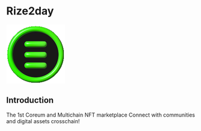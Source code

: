 # Rize2day

![Banner!](/public/favicon.png)

## Introduction

The 1st Coreum and Multichain NFT marketplace
Connect with communities and digital assets crosschain!